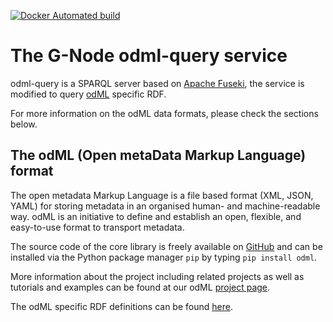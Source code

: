 [![Docker Automated build](https://img.shields.io/docker/automated/gnode/meta.svg)](https://hub.docker.com/repository/docker/gnode/meta/)

# The G-Node odml-query service

odml-query is a SPARQL server based on [Apache Fuseki](
https://jena.apache.org/documentation/fuseki2/index.html), the service is modified 
to query [odML](https://g-node.github.io/python-odml/) specific RDF.  

For more information on the odML data formats, please check the sections below.

## The odML (Open metaData Markup Language) format

The open metadata Markup Language is a file based format (XML, JSON, YAML) for storing
metadata in an organised human- and machine-readable way. odML is an initiative to define
and establish an open, flexible, and easy-to-use format to transport metadata.

The source code of the core library is freely available on 
[GitHub](https://github.com/G-Node/python-odml) and can be installed via the 
Python package manager `pip` by typing `pip install odml`.

More information about the project including related projects as well as tutorials and
examples can be found at our odML [project page](https://g-node.github.io/python-odml/).

The odML specific RDF definitions can be found [here](
https://raw.githubusercontent.com/G-Node/python-odml/master/odml/resources/odml-ontology.ttl).

